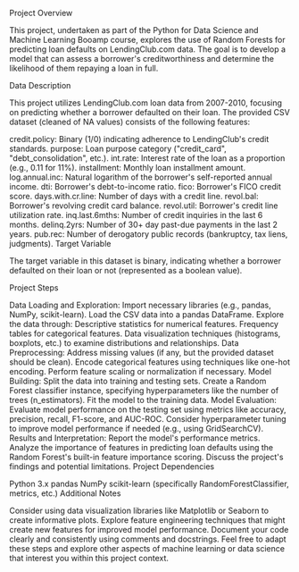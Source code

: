 Project Overview

This project, undertaken as part of the Python for Data Science and Machine Learning Booamp course, explores the use of Random Forests for predicting loan defaults on LendingClub.com data. The goal is to develop a model that can assess a borrower's creditworthiness and determine the likelihood of them repaying a loan in full.

Data Description

This project utilizes LendingClub.com loan data from 2007-2010, focusing on predicting whether a borrower defaulted on their loan. The provided CSV dataset (cleaned of NA values) consists of the following features:

credit.policy: Binary (1/0) indicating adherence to LendingClub's credit standards.
purpose: Loan purpose category ("credit_card", "debt_consolidation", etc.).
int.rate: Interest rate of the loan as a proportion (e.g., 0.11 for 11%).
installment: Monthly loan installment amount.
log.annual.inc: Natural logarithm of the borrower's self-reported annual income.
dti: Borrower's debt-to-income ratio.
fico: Borrower's FICO credit score.
days.with.cr.line: Number of days with a credit line.
revol.bal: Borrower's revolving credit card balance.
revol.util: Borrower's credit line utilization rate.
inq.last.6mths: Number of credit inquiries in the last 6 months.
delinq.2yrs: Number of 30+ day past-due payments in the last 2 years.
pub.rec: Number of derogatory public records (bankruptcy, tax liens, judgments).
Target Variable

The target variable in this dataset is binary, indicating whether a borrower defaulted on their loan or not (represented as a boolean value).

Project Steps

Data Loading and Exploration:
Import necessary libraries (e.g., pandas, NumPy, scikit-learn).
Load the CSV data into a pandas DataFrame.
Explore the data through:
Descriptive statistics for numerical features.
Frequency tables for categorical features.
Data visualization techniques (histograms, boxplots, etc.) to examine distributions and relationships.
Data Preprocessing:
Address missing values (if any, but the provided dataset should be clean).
Encode categorical features using techniques like one-hot encoding.
Perform feature scaling or normalization if necessary.
Model Building:
Split the data into training and testing sets.
Create a Random Forest classifier instance, specifying hyperparameters like the number of trees (n_estimators).
Fit the model to the training data.
Model Evaluation:
Evaluate model performance on the testing set using metrics like accuracy, precision, recall, F1-score, and AUC-ROC.
Consider hyperparameter tuning to improve model performance if needed (e.g., using GridSearchCV).
Results and Interpretation:
Report the model's performance metrics.
Analyze the importance of features in predicting loan defaults using the Random Forest's built-in feature importance scoring.
Discuss the project's findings and potential limitations.
Project Dependencies

Python 3.x
pandas
NumPy
scikit-learn (specifically RandomForestClassifier, metrics, etc.)
Additional Notes

Consider using data visualization libraries like Matplotlib or Seaborn to create informative plots.
Explore feature engineering techniques that might create new features for improved model performance.
Document your code clearly and consistently using comments and docstrings.
Feel free to adapt these steps and explore other aspects of machine learning or data science that interest you within this project context.
